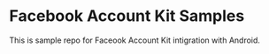 # Facebook Account Kit Samples
This is sample repo for Faceook Account Kit intigration with Android.
